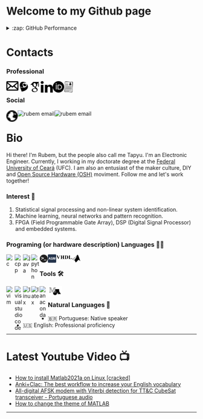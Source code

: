 <!--
**tapyu/tapyu** is a ✨ _special_ ✨ repository because its `README.md` (this file) appears on your GitHub profile.

Here are some ideas to get you started:

- 🔭 I’m currently working on ...
- 🌱 I’m currently learning ...
- 👯 I’m looking to collaborate on ...
- 🤔 I’m looking for help with ...
- 💬 Ask me about ...
- 📫 How to reach me: ...
- 😄 Pronouns: ...
- ⚡ Fun fact: ...

That is what I'm using to make the this Markdown:

- Shelds.io: https://github.com/badges/shields

-->

<h1>Welcome to my Github page</h1>

<details>
  <summary>:zap: GitHub Performance</summary>
  
  <p align='center'>
    <img align='center' src="https://img.shields.io/github/followers/tapyu?style=social">
    <img align='center' src="https://visitor-badge.glitch.me/badge?page_id=tapyu.visitor-badge">
  </p>
  <img align="center" alt="codeSTACKr's GitHub Stats" src="https://github-readme-stats.vercel.app/api?username=tapyu&show_icons=true&count_private=true&theme=tokyonight" />
  
<!--   <br/>
  <br/>
  <br/>
  <br/>
  <br/>
  <br/>
  <br/>
  <br/> -->
  <br/>
  
  ### Recent GitHub Activity
  <!--START_SECTION:activity-->
1. ❗️ Closed issue [#2456](https://github.com/ranger/ranger/issues/2456) in [ranger/ranger](https://github.com/ranger/ranger)
2. ❗️ Opened issue [#2456](https://github.com/ranger/ranger/issues/2456) in [ranger/ranger](https://github.com/ranger/ranger)
3. ❗️ Opened issue [#2428](https://github.com/ranger/ranger/issues/2428) in [ranger/ranger](https://github.com/ranger/ranger)
4. 🗣 Commented on [#1741](https://github.com/ranger/ranger/issues/1741) in [ranger/ranger](https://github.com/ranger/ranger)
5. 🗣 Commented on [#2334](https://github.com/James-Yu/LaTeX-Workshop/issues/2334) in [James-Yu/LaTeX-Workshop](https://github.com/James-Yu/LaTeX-Workshop)
<!--END_SECTION:activity-->

</details>

# Contacts

### Professional

[<img align="left" alt="rubem email" height="25" width="32px" src="https://raw.githubusercontent.com/tapyu/tapyu/master/figs/email.png" />][email]
[<img align="left" alt="rubem lattes" height="30" src="https://raw.githubusercontent.com/tapyu/tapyu/master/figs/lattes.png" />][lattes]
[<img align="left" alt="rubem scholar" height="30" src="https://raw.githubusercontent.com/tapyu/tapyu/master/figs/google%20scholar.png" />][scholar]
[<img align="left" alt="rubem linkedin" height="30" src="https://raw.githubusercontent.com/tapyu/tapyu/dc58705fdabefd1e2aacabb99db063bfa1bb9426/figs/linkedin.svg" />][linkedin]
[<img align="left" alt="rubem orcid" height="30" src="https://raw.githubusercontent.com/tapyu/tapyu/master/figs/orcid.png" />][orcid]
[<img align="left" alt="rubem cv" height="30" src="https://raw.githubusercontent.com/tapyu/tapyu/master/figs/cv.png" />][cv]
<br/>

### Social

[<img align="left" alt="rubem email" height="30" src="https://raw.githubusercontent.com/iconic/open-iconic/master/svg/globe.svg" />][pepe]
[<img align="left" alt="rubem email" height="30" src="https://cdn.jsdelivr.net/npm/simple-icons@v3/icons/youtube.svg" />][youtube]
[<img align="left" alt="rubem email" height="30" src="https://cdn.jsdelivr.net/npm/simple-icons@v3/icons/instagram.svg" />][instagram]
<br/>

# Bio
Hi there! I'm Rubem, but the people also call me Tapyu. I'm an Electronic Engineer. Currently, I working in my doctorate degree at the [Federal University of Ceará][UFCwebsite] (UFC). I am also an entusiast of the maker culture, DIY and [Open Source Hardware (OSH)][OSHWA wb about] moviment. Follow me and let's work together!

### Interest 🧠
1. Statistical signal processing and non-linear system identification.
1. Machine learning, neural networks and pattern recognition.
1. FPGA (Field Programmable Gate Array), DSP (Digital Signal Processor) and embedded systems.

<!-- ### Mission 🦾
> Apply Machine Learning methods in order to develop new solutions for symbol detection and synchronization techniques. If it is possible, implement this solution in FPGA. -->

### Programing (or hardware description) Languages 👨‍💻

[<img align="left" alt="c" width="22px" src="https://cdn.jsdelivr.net/npm/simple-icons@v3/icons/c.svg" />][cweb]
[<img align="left" alt="cpp" width="22px" src="https://cdn.jsdelivr.net/npm/simple-icons@v3/icons/cplusplus.svg" />][cppweb]
[<img align="left" alt="java" width="22px" src="https://cdn.jsdelivr.net/npm/simple-icons@v3/icons/java.svg" />][javaweb]
[<img align="left" alt="python" width="22px" src="https://cdn.jsdelivr.net/npm/simple-icons@v3/icons/python.svg" />][pythonweb]
[<img align="left" alt="Unix shell scripting" width="22px" src="https://raw.githubusercontent.com/github/explore/80688e429a7d4ef2fca1e82350fe8e3517d3494d/topics/terminal/terminal.png"/>][unix shell script web]
[<img align="left" alt="assembly" width="22px" src="https://raw.githubusercontent.com/tapyu/tapyu/master/figs/assembly.png" />][assemblyweb]
[<img align="left" alt="VHDL" width="42px" src="https://raw.githubusercontent.com/tapyu/tapyu/master/figs/VHDL.jfif" />][VHDLweb]
[<img align="left" alt="matlab" width="22px" src="https://raw.githubusercontent.com/tapyu/tapyu/master/figs/matlab.png" />][matlabweb]
<!-- - R -->
<!-- - UNIX Shell scripting https://raw.githubusercontent.com/github/explore/80688e429a7d4ef2fca1e82350fe8e3517d3494d/topics/terminal/terminal.png -->
<br/>

### Tools 🛠

[<img align="left" alt="vim" width="22px" src="https://cdn.jsdelivr.net/npm/simple-icons@v3/icons/vim.svg" />][vimweb]
[<img align="left" alt="visual studio code" width="22px" src="https://cdn.jsdelivr.net/npm/simple-icons@v3/icons/visualstudiocode.svg" />][vscodeweb]
[<img align="left" alt="linux" width="22px" src="https://cdn.jsdelivr.net/npm/simple-icons@v3/icons/linux.svg"  />][linuxweb]
[<img align="left" alt="latex" width="22px" src="https://cdn.jsdelivr.net/npm/simple-icons@v3/icons/latex.svg" />][latexweb]
[<img align="left" alt="anaconda" width="22px" src="https://cdn.jsdelivr.net/npm/simple-icons@v3/icons/anaconda.svg" />][anacondaweb]
[<img align="left" alt="anaconda" width="38px" src="http://raw.githubusercontent.com/ManimCommunity/manim/master/logo/monochromatic/monochromatic_black.svg" />][manim-communityweb]
<br/>
### Natural Languages 👅
- :brazil: Portuguese: Native speaker
- :us: English: Professional proficiency

----
# Latest Youtube Video 📺
<!-- YOUTUBE:START -->
- [How to install Matlab2021a on Linux [cracked]](https://www.youtube.com/watch?v=tMfY9k5YHWk)
- [Anki+Clac: The best workflow to increase your English vocabulary](https://www.youtube.com/watch?v=9XNqNNM2AhI)
- [All-digital AFSK modem with Viterbi detection for TT&amp;C CubeSat transceiver - Portuguese audio](https://www.youtube.com/watch?v=FN3arSivyLI)
- [How to change the theme of MATLAB](https://www.youtube.com/watch?v=-ZjhzlEbLko)
<!-- YOUTUBE:END -->

<audio id="audio_play">
    <source src="https://raw.githubusercontent.com/tapyu/tapyu/master/figs/tapyu.m4a" type="audio/m4a" />
</audio>

---
<!-- [![Top Langs](https://github-readme-stats.vercel.app/api/top-langs/?username=tapyu&layout=compact)](https://github.com/anuraghazra/github-readme-stats) -->

[UFCwebsite]: http://www.ufc.br/
[email]: mailto:rubem.engenharia@gmail.com
[lattes]: http://lattes.cnpq.br/0717252455115225
[scholar]: https://scholar.google.com.br/citations?user=Kj6Gzs4AAAAJ&hl=pt-BR&oi=sra
[linkedin]: https://www.linkedin.com/in/rubem-pacelli/
[orcid]: https://orcid.org/0000-0001-5933-8565
[cv]: https://github.com/tapyu/tapyu/blob/master/cv/Latex/cv.pdf
[pepe]: https://raw.githubusercontent.com/tapyu/tapyu/master/figs/pepe.jpg
[youtube]: https://www.youtube.com/channel/UCn1nfBWKVmvPvTsAH5Agf6Q
[instagram]: https://www.instagram.com/rubempacelli/
[manim-communityweb]: https://github.com/ManimCommunity/manim
[cweb]: https://en.wikipedia.org/wiki/C_(programming_language)
[cppweb]: https://en.wikipedia.org/wiki/C%2B%2B
[javaweb]: https://en.wikipedia.org/wiki/Java_(programming_language)
[pythonweb]: https://www.python.org/
[assemblyweb]: https://en.wikipedia.org/wiki/Assembly_language
[VHDLweb]: https://en.wikipedia.org/wiki/VHDL
[matlabweb]:https://www.mathworks.com/products/matlab.html
[anacondaweb]: https://www.anaconda.com/
[latexweb]: https://www.latex-project.org/
[linuxweb]: https://www.linux.org/
[vscodeweb]: https://code.visualstudio.com/
[vimweb]: https://www.vim.org/
[OSHWA wb about]: https://www.oshwa.org/about/
[unix shell script web]: https://en.wikipedia.org/wiki/Shell_script
